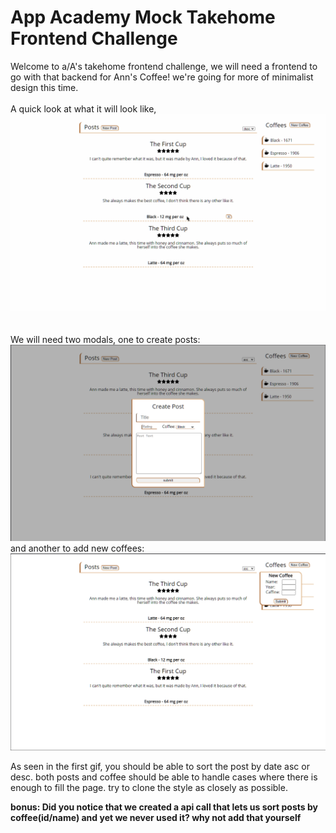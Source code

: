 # App Academy Mock Takehome Frontend Challenge

Welcome to a/A's takehome frontend challenge, we will need a frontend to go with that backend for Ann's Coffee! we're going for more of minimalist design this time.
<br/><br/>
A quick look at what it will look like,
<img src="./../assets/images/style-ani.gif"><br/>
<br/><br/>
We will need two modals, one to create posts:
<img src="./../assets/images/create_post_modal.png"><br/>
and another to add new coffees:<br/>
<img src="./../assets/images/create_coffee_modal.png">


As seen in the first gif, you should be able to sort the post by date asc or desc.
both posts and coffee should be able to handle cases where there is enough to fill the page.
try to clone the style as closely as possible.

<b>bonus: Did you notice that we created a api call that lets us sort posts
by coffee(id/name) and yet we never used it? why not add that yourself</b>